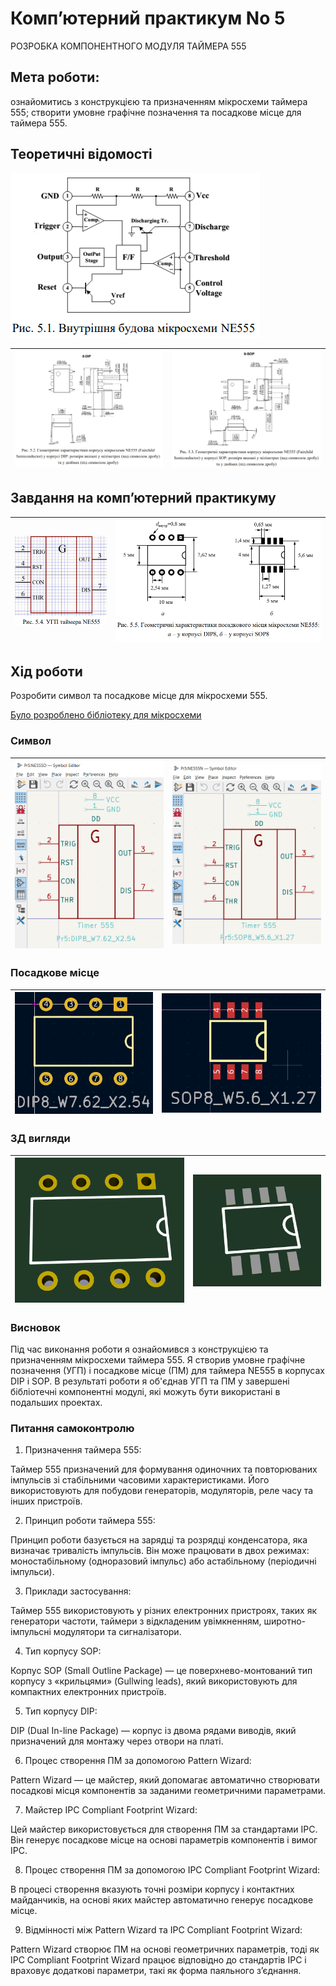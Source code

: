 # Комп’ютерний практикум No 5

РОЗРОБКА КОМПОНЕНТНОГО МОДУЛЯ ТАЙМЕРА 555



## Мета роботи: 

ознайомитись з конструкцією та призначенням мікросхеми
таймера 555; створити умовне графічне позначення та посадкове місце для
таймера 555.


## Теоретичні відомості

![alt text](image.png)


| ![alt text](image-1.png) | ![alt text](image-2.png) |
|---|---|

##  Завдання на комп’ютерний практикуму

| ![alt text](image-3.png) | ![alt text](image-4.png) |
|---|---|


## Хід роботи

Розробити символ та посадкове місце для мікросхеми 555.

[Було розроблено бібліотеку для мікросхеми](../../../circuit_design/lib/Pr5)


### Символ


| ![alt text](image-5.png) | ![alt text](image-6.png) |
|---|---|


### Посадкове місце

| ![alt text](image-8.png) | ![alt text](image-7.png) |
|---|---|

### 3Д вигляди

| ![alt text](image-9.png) | ![alt text](image-10.png) |
|---|---|

### Висновок

Під час виконання роботи я ознайомився з конструкцією та призначенням мікросхеми таймера 555. Я створив умовне графічне позначення (УГП) і посадкове місце (ПМ) для таймера NE555 в корпусах DIP і SOP. В результаті роботи я об'єднав УГП та ПМ у завершені бібліотечні компонентні модулі, які можуть бути використані в подальших проектах. 

### Питання самоконтролю

1. Призначення таймера 555:

Таймер 555 призначений для формування одиночних та повторюваних імпульсів зі стабільними часовими характеристиками. Його використовують для побудови генераторів, модуляторів, реле часу та інших пристроїв.

2. Принцип роботи таймера 555:

Принцип роботи базується на зарядці та розрядці конденсатора, яка визначає тривалість імпульсів. Він може працювати в двох режимах: моностабільному (одноразовий імпульс) або астабільному (періодичні імпульси).

3. Приклади застосування: 

Таймер 555 використовують у різних електронних пристроях, таких як генератори частоти, таймери з відкладеним увімкненням, широтно-імпульсні модулятори та сигналізатори.

4. Тип корпусу SOP: 

Корпус SOP (Small Outline Package) — це поверхнево-монтований тип корпусу з «крильцями» (Gullwing leads), який використовують для компактних електронних пристроїв.

5. Тип корпусу DIP: 

DIP (Dual In-line Package) — корпус із двома рядами виводів, який призначений для монтажу через отвори на платі.

6. Процес створення ПМ за допомогою Pattern Wizard: 

Pattern Wizard — це майстер, який допомагає автоматично створювати посадкові місця компонентів за заданими геометричними параметрами.

7. Майстер IPC Compliant Footprint Wizard: 

Цей майстер використовується для створення ПМ за стандартами IPC. Він генерує посадкове місце на основі параметрів компонентів і вимог IPC.

8. Процес створення ПМ за допомогою IPC Compliant Footprint Wizard: 

В процесі створення вказують точні розміри корпусу і контактних майданчиків, на основі яких майстер автоматично генерує посадкове місце.

9. Відмінності між Pattern Wizard та IPC Compliant Footprint Wizard: 

Pattern Wizard створює ПМ на основі геометричних параметрів, тоді як IPC Compliant Footprint Wizard працює відповідно до стандартів IPC і враховує додаткові параметри, такі як форма паяльного з’єднання.
